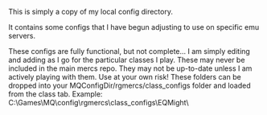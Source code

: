 This is simply a copy of my local config directory.

It contains some configs that I have begun adjusting to use on specific emu servers.

These configs are fully functional, but not complete... I am simply editing and adding as I go for the particular classes I play.
These may never be included in the main mercs repo. They may not be up-to-date unless I am actively playing with them.
Use at your own risk! These folders can be dropped into your MQConfigDir/rgmercs/class_configs folder and loaded from the class tab.
Example: C:\Games\MQ\config\rgmercs\class_configs\EQMight\
